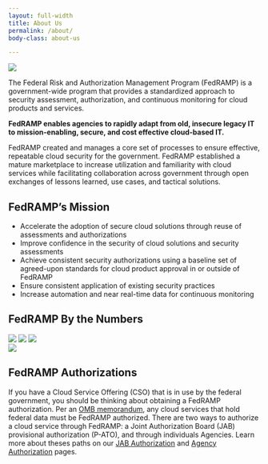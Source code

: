 ```yaml
---
layout: full-width
title: About Us
permalink: /about/
body-class: about-us

---
```

<section id="about">
<div class="image-container">
<img src="{{site.baseurl}}/assets/img/fedramp-about.png">
</div>
<div class="text-container">
<p>The Federal Risk and Authorization Management Program (FedRAMP) is a government-wide program that provides a standardized approach to security assessment, authorization, and continuous monitoring for cloud products and services. </p>
<p><strong>FedRAMP enables agencies to rapidly adapt from old, insecure legacy IT to mission-enabling, secure, and cost effective cloud-based IT. </strong></p>
<p>FedRAMP created and manages a core set of processes to ensure effective, repeatable cloud security for the government. FedRAMP established a mature marketplace to increase utilization and familiarity with cloud services while facilitating collaboration across government through open exchanges of lessons learned, use cases, and tactical solutions. </p>
</div>
</section>
<section id="fedramp-mission">
<div class="inner">
<h2>FedRAMP’s Mission </h2>
<ul> 
<li>Accelerate the adoption of secure cloud solutions through reuse of assessments and authorizations</li>
<li>Improve confidence in the security of cloud solutions and security assessments</li>
<li>Achieve consistent security authorizations using a baseline set of agreed-upon standards for cloud product approval in or outside of FedRAMP</li>
<li>Ensure consistent application of existing security practices</li>
<li>Increase automation and near real-time data for continuous monitoring</li>
</ul>
</div>
</section>
<section id="fedramp-numbers">
<h2>FedRAMP By the Numbers</h2> 
<div class="image-container">
<div class="column-1">
<img class="one" src="{{site.baseurl}}/assets/img/fedramp_number01.png">
<img class="two" src="{{site.baseurl}}/assets/img/fedramp_number02.png">
<img class="three" src="{{site.baseurl}}/assets/img/fedramp_number04.png">
</div>
<div class="column-2">
<img class="four" src="{{site.baseurl}}/assets/img/fedramp_number03.png">
</div>
</div>
</section>
<section class="about-auth">
<div class="inner">
<h2>FedRAMP Authorizations </h2>
<p>If you have a Cloud Service Offering (CSO) that is in use by the federal government, you should be thinking about obtaining a FedRAMP authorization. Per an <a href="https://s3.amazonaws.com/sitesusa/wp-content/uploads/sites/482/2015/03/fedrampmemo.pdf">OMB memorandum</a>, any cloud services that hold federal data must be FedRAMP authorized. There are two ways to authorize a cloud service through FedRAMP: a Joint Authorization Board (JAB) provisional authorization (P-ATO), and through individuals Agencies. Learn more about theses paths on our <a href="jab-authorization">JAB Authorization</a> and <a href="agency-authorization">Agency Authorization</a> pages. 
</p>
</div>
</section>